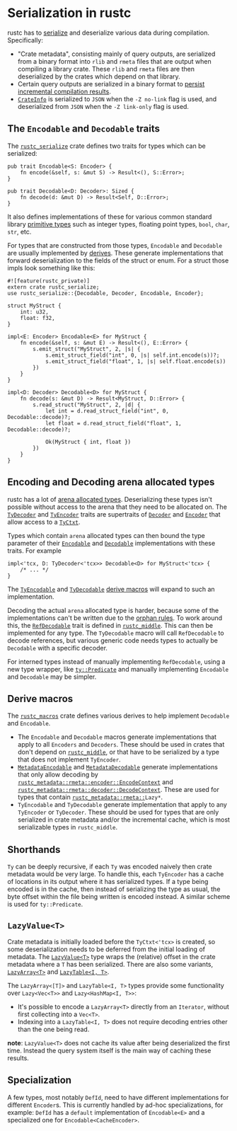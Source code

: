 # Serialization in rustc

rustc has to [serialize] and deserialize various data during compilation.
Specifically:

- "Crate metadata", consisting mainly of query outputs, are serialized
  from a binary format into `rlib` and `rmeta` files that are output when
  compiling a library crate. These `rlib` and `rmeta` files are then
  deserialized by the crates which depend on that library.
- Certain query outputs are serialized in a binary format to
  [persist incremental compilation results].
- [`CrateInfo`] is serialized to `JSON` when the `-Z no-link` flag is used, and
  deserialized from `JSON` when the `-Z link-only` flag is used.

[`CrateInfo`]: https://doc.rust-lang.org/nightly/nightly-rustc/rustc_codegen_ssa/struct.CrateInfo.html
[persist incremental compilation results]: queries/incremental-compilation-in-detail.md#the-real-world-how-persistence-makes-everything-complicated
[serialize]: https://en.wikipedia.org/wiki/Serialization

## The `Encodable` and `Decodable` traits

The [`rustc_serialize`] crate defines two traits for types which can be serialized:

```rust,ignore
pub trait Encodable<S: Encoder> {
    fn encode(&self, s: &mut S) -> Result<(), S::Error>;
}

pub trait Decodable<D: Decoder>: Sized {
    fn decode(d: &mut D) -> Result<Self, D::Error>;
}
```

It also defines implementations of these for various common standard library
[primitive types](https://doc.rust-lang.org/std/#primitives) such as integer
types, floating point types, `bool`, `char`, `str`, etc.

For types that are constructed from those types, `Encodable` and `Decodable`
are usually implemented by [derives]. These generate implementations that
forward deserialization to the fields of the struct or enum. For a
struct those impls look something like this:

```rust,ignore
#![feature(rustc_private)]
extern crate rustc_serialize;
use rustc_serialize::{Decodable, Decoder, Encodable, Encoder};

struct MyStruct {
    int: u32,
    float: f32,
}

impl<E: Encoder> Encodable<E> for MyStruct {
    fn encode(&self, s: &mut E) -> Result<(), E::Error> {
        s.emit_struct("MyStruct", 2, |s| {
            s.emit_struct_field("int", 0, |s| self.int.encode(s))?;
            s.emit_struct_field("float", 1, |s| self.float.encode(s))
        })
    }
}

impl<D: Decoder> Decodable<D> for MyStruct {
    fn decode(s: &mut D) -> Result<MyStruct, D::Error> {
        s.read_struct("MyStruct", 2, |d| {
            let int = d.read_struct_field("int", 0, Decodable::decode)?;
            let float = d.read_struct_field("float", 1, Decodable::decode)?;

            Ok(MyStruct { int, float })
        })
    }
}
```
[`rustc_serialize`]: https://doc.rust-lang.org/nightly/nightly-rustc/rustc_serialize/index.html

## Encoding and Decoding arena allocated types

rustc has a lot of [arena allocated types].
Deserializing these types isn't possible without access to the arena that they need to be allocated on.
The [`TyDecoder`] and [`TyEncoder`] traits are supertraits of [`Decoder`] and [`Encoder`] that allow access to a [`TyCtxt`].

Types which contain `arena` allocated types can then bound the type parameter of their
[`Encodable`] and [`Decodable`] implementations with these traits.
For example

```rust,ignore
impl<'tcx, D: TyDecoder<'tcx>> Decodable<D> for MyStruct<'tcx> {
    /* ... */
}
```

The [`TyEncodable`] and [`TyDecodable`] [derive macros][derives] will expand to such
an implementation.

Decoding the actual `arena` allocated type is harder, because some of the
implementations can't be written due to the [orphan rules]. To work around this,
the [`RefDecodable`] trait is defined in [`rustc_middle`]. This can then be
implemented for any type. The `TyDecodable` macro will call `RefDecodable` to
decode references, but various generic code needs types to actually be
`Decodable` with a specific decoder.

For interned types instead of manually implementing `RefDecodable`, using a new
type wrapper, like [`ty::Predicate`] and manually implementing `Encodable` and
`Decodable` may be simpler.

[`Decodable`]: https://doc.rust-lang.org/nightly/nightly-rustc/rustc_serialize/trait.Decodable.html
[`Decoder`]: https://doc.rust-lang.org/nightly/nightly-rustc/rustc_serialize/trait.Decoder.html
[`Encodable`]: https://doc.rust-lang.org/nightly/nightly-rustc/rustc_serialize/trait.Encodable.html
[`Encoder`]: https://doc.rust-lang.org/nightly/nightly-rustc/rustc_serialize/trait.Encoder.html
[`RefDecodable`]: https://doc.rust-lang.org/nightly/nightly-rustc/rustc_middle/ty/codec/trait.RefDecodable.html
[`rustc_middle`]: https://doc.rust-lang.org/nightly/nightly-rustc/rustc_middle/ty/codec/index.html
[`ty::Predicate`]: https://doc.rust-lang.org/nightly/nightly-rustc/rustc_middle/ty/predicate/struct.Predicate.html
[`TyCtxt`]: https://doc.rust-lang.org/nightly/nightly-rustc/rustc_middle/ty/struct.TyCtxt.html
[`TyDecodable`]: https://doc.rust-lang.org/nightly/nightly-rustc/rustc_macros/derive.TyDecodable.html
[`TyDecoder`]: https://doc.rust-lang.org/nightly/nightly-rustc/rustc_middle/ty/codec/trait.TyDecoder.html
[`TyEncodable`]: https://doc.rust-lang.org/nightly/nightly-rustc/rustc_macros/derive.TyEncodable.html
[`TyEncoder`]: https://doc.rust-lang.org/nightly/nightly-rustc/rustc_middle/ty/codec/trait.TyEncoder.html
[arena allocated types]: memory.md
[derives]: #derive-macros
[orphan rules]:https://doc.rust-lang.org/reference/items/implementations.html#orphan-rules

## Derive macros

The [`rustc_macros`] crate defines various derives to help implement `Decodable`
and `Encodable`.

- The `Encodable` and `Decodable` macros generate implementations that apply to
  all `Encoders` and `Decoders`. These should be used in crates that don't
  depend on [`rustc_middle`], or that have to be serialized by a type that does
  not implement `TyEncoder`.
- [`MetadataEncodable`] and [`MetadataDecodable`] generate implementations that
  only allow decoding by [`rustc_metadata::rmeta::encoder::EncodeContext`] and
  [`rustc_metadata::rmeta::decoder::DecodeContext`]. These are used for types
  that contain [`rustc_metadata::rmeta::`]`Lazy*`.
- `TyEncodable` and `TyDecodable` generate implementation that apply to any
  `TyEncoder` or `TyDecoder`. These should be used for types that are only
  serialized in crate metadata and/or the incremental cache, which is most
  serializable types in `rustc_middle`.

[`MetadataDecodable`]: https://doc.rust-lang.org/nightly/nightly-rustc/rustc_macros/derive.MetadataDecodable.html
[`MetadataEncodable`]: https://doc.rust-lang.org/nightly/nightly-rustc/rustc_macros/derive.MetadataEncodable.html
[`rustc_macros`]: https://github.com/rust-lang/rust/tree/master/compiler/rustc_macros
[`rustc_metadata::rmeta::`]: https://doc.rust-lang.org/nightly/nightly-rustc/rustc_metadata/rmeta/index.html
[`rustc_metadata::rmeta::decoder::DecodeContext`]: https://doc.rust-lang.org/nightly/nightly-rustc/rustc_metadata/rmeta/decoder/struct.DecodeContext.html
[`rustc_metadata::rmeta::encoder::EncodeContext`]: https://doc.rust-lang.org/nightly/nightly-rustc/rustc_metadata/rmeta/encoder/struct.EncodeContext.html
[`rustc_middle`]: https://github.com/rust-lang/rust/tree/master/compiler/rustc_middle

## Shorthands

`Ty` can be deeply recursive, if each `Ty` was encoded naively then crate
metadata would be very large. To handle this, each `TyEncoder` has a cache of
locations in its output where it has serialized types. If a type being encoded
is in the cache, then instead of serializing the type as usual, the byte offset
within the file being written is encoded instead. A similar scheme is used for
`ty::Predicate`.

## `LazyValue<T>`

Crate metadata is initially loaded before the `TyCtxt<'tcx>` is created, so
some deserialization needs to be deferred from the initial loading of metadata.
The [`LazyValue<T>`] type wraps the (relative) offset in the crate metadata
where a `T` has been serialized. There are also some variants, [`LazyArray<T>`]
and [`LazyTable<I, T>`].

The `LazyArray<[T]>` and `LazyTable<I, T>` types provide some functionality over
`Lazy<Vec<T>>` and `Lazy<HashMap<I, T>>`:

- It's possible to encode a `LazyArray<T>` directly from an `Iterator`, without
  first collecting into a `Vec<T>`.
- Indexing into a `LazyTable<I, T>` does not require decoding entries other
  than the one being read.

**note**: `LazyValue<T>` does not cache its value after being deserialized the
first time. Instead the query system itself is the main way of caching these
results.

[`LazyArray<T>`]: https://doc.rust-lang.org/nightly/nightly-rustc/rustc_metadata/rmeta/struct.LazyValue.html
[`LazyTable<I, T>`]: https://doc.rust-lang.org/nightly/nightly-rustc/rustc_metadata/rmeta/struct.LazyValue.html
[`LazyValue<T>`]: https://doc.rust-lang.org/nightly/nightly-rustc/rustc_metadata/rmeta/struct.LazyValue.html

## Specialization

A few types, most notably `DefId`, need to have different implementations for
different `Encoder`s. This is currently handled by ad-hoc specializations, for
example: `DefId` has a `default` implementation of `Encodable<E>` and a
specialized one for `Encodable<CacheEncoder>`.
